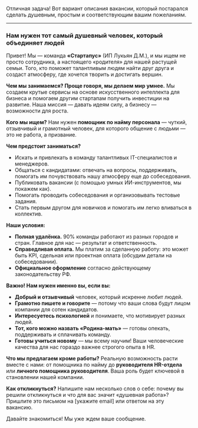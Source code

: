 Отличная задача! Вот вариант описания вакансии, который постарался сделать душевным, простым и соответствующим вашим пожеланиям.

---

### **Нам нужен тот самый душевный человек, который объединяет людей**

Привет! Мы — команда **«Стартапус»** (ИП Лукьян Д.М.), и мы ищем не просто сотрудника, а настоящего «родителя» для нашей растущей семьи. Того, кто поможет талантливым людям найти друг друга и создаст атмосферу, где хочется творить и достигать вершин.

**Чем мы занимаемся? Проще говоря, мы делаем мир умнее.**
Мы создаем крутые сервисы на основе искусственного интеллекта для бизнеса и помогаем другим стартапам получить инвестиции на развитие. Наша миссия — давать идеям силу, а бизнесу — возможности для роста.

**Кого мы ищем?**
Нам нужен **помощник по найму персонала** — чуткий, отзывчивый и грамотный человек, для которого общение с людьми — это не работа, а призвание.

**Чем предстоит заниматься?**
*   Искать и привлекать в команду талантливых IT-специалистов и менеджеров.
*   Общаться с кандидатами: отвечать на вопросы, поддерживать, помогать им почувствовать нашу атмосферу еще до собеседования.
*   Публиковать вакансии (с помощью умных ИИ-инструментов, мы покажем как).
*   Помогать проводить собеседования и организовывать тестовые задания.
*   Стать первым другом для новичков и помогать им легко вливаться в коллектив.

**Наши условия:**
*   **Полная удалёнка.** 90% команды работают из разных городов и стран. Главное для нас — результат и ответственность.
*   **Справедливая оплата.** Мы платим за сделанную работу: это может быть KPI, сдельная или проектная оплата (обсудим детали на собеседовании).
*   **Официальное оформление** согласно действующему законодательству РФ.

**Важно! Нам нужен именно вы, если вы:**
*   **Добрый и отзывчивый** человек, который искренне любит людей.
*   **Грамотно пишете и говорите** — потому что ваши слова будут лицом компании для сотен кандидатов.
*   **Интересуетесь психологией** и понимаете, что мотивирует разных людей.
*   **Тот, кого можно назвать «Родина-мать»** — готовы опекать, поддерживать и сплачивать команду.
*   **Готовы учиться новому** — мы всему научим! Ваши человеческие качества для нас гораздо важнее строгого опыта в HR.

**Что мы предлагаем кроме работы?**
Реальную возможность расти вместе с нами: от помощника по найму до **руководителя HR-отдела** или **личного помощника руководителя**. Ваша роль будет ключевой в становлении нашей компании.

**Как откликнуться?**
Напишите нам несколько слов о себе: почему вы решили откликнуться и что для вас значит «душевная работа»? Пришлите это письмом на [укажите email] или ответом на эту вакансию.

Давайте знакомиться! Мы уже ждем ваше сообщение.